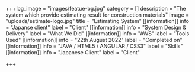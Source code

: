 +++
bg_image = "images/featue-bg.jpg"
category = []
description = "The system which provide estimating result for construction materials"
image = "uploads/estimate-logo.jpg"
title = "Estimating System"
[[information]]
info = "Japanse client"
label = "Client"
[[information]]
info = "System Design & Delivery"
label = "What We Did"
[[information]]
info = "AWS"
label = "Tools Used"
[[information]]
info = "22th August 2022"
label = "Completed on"
[[information]]
info = "JAVA / HTML5 / ANGULAR / CSS3"
label = "Skills"
[[information]]
info = "Japanese Client"
label = "Client"

+++
